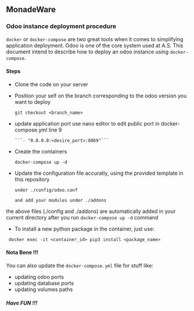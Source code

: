 ## MonadeWare
### Odoo instance deployment procedure

`docker` or `docker-compose`  are two great tools when it comes
to simplifying application deployment. Odoo is one of the
core system used at A.S. This document intend to describe
how to deploy an odoo instance using `docker-compose`.

#### Steps

* Clone the code on your server
* Position your self on the branch corresponding to the odoo version you want to deploy

    ```git checkout <branch_name>```
    
* update application port
      use nano editor to edit public port in docker-compose.yml line 9
      
      ```- "0.0.0.0:<desire_port>:8069"```
      
* Create the containers

    ```docker-compose up -d```
    
* Update the configuration file accuratly, using the provided template in this repository
    
    ```under ./config/odoo.conf ```

    ```and add your modules under ./addons```

the above files (./config and ./addons) are automatically added in your current directory after you run ```docker-compose up -d``` command


* To install a new python package in the container, just use:

``` docker exec -it <container_id> pip3 install <package_name>```

#### Nota Bene !!!

You can also update the `docker-compose.yml` file for stuff like:
* updating odoo ports
* updating database ports
* updating volumes paths

##### Have FUN !!!
